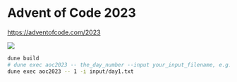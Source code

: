 # Advent of Code 2023
https://adventofcode.com/2023

![](https://geps.dev/progress/40)

```bash
dune build
# dune exec aoc2023 -- the_day_number --input your_input_filename, e.g.:
dune exec aoc2023 -- 1 -i input/day1.txt
```
